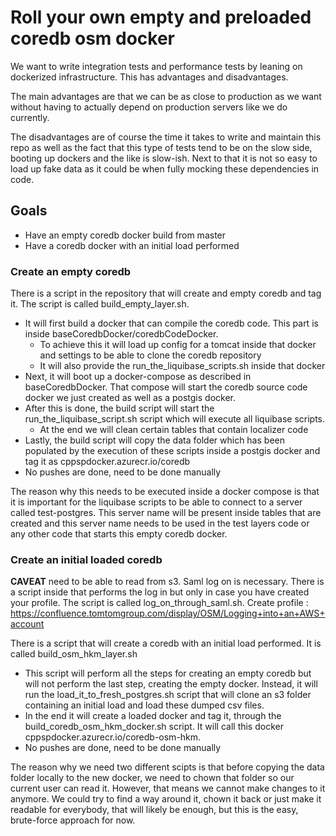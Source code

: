 # Roll your own empty and preloaded coredb osm docker
We want to write integration tests and performance tests by leaning on dockerized infrastructure.
This has advantages and disadvantages.

The main advantages are that we can be as close to production as we want without having to actually depend on production servers like we do currently. 

The disadvantages are of course the time it takes to write and maintain this repo as well as the fact that this type of tests tend to be on the slow side, booting up dockers and the like is slow-ish. Next to that it is not so easy to load up fake data as it could be when fully mocking these dependencies in code.  

## Goals
* Have an empty coredb docker build from master
* Have a coredb docker with an initial load performed

### Create an empty coredb 
There is a script in the repository that will create and empty coredb and tag it. The script is called build_empty_layer.sh.

* It will first build a docker that can compile the coredb code. This part is inside baseCoredbDocker/coredbCodeDocker.
  * To achieve this it will load up config for a tomcat inside that docker and settings to be able to clone the coredb repository
  * It will also provide the run_the_liquibase_scripts.sh inside that docker
* Next, it will boot up a docker-compose as described in baseCoredbDocker. That compose will start the coredb source code docker we just created as well as a postgis docker.
* After this is done, the build script will start the run_the_liquibase_script.sh script which will execute all liquibase scripts.
  * At the end we will clean certain tables that contain localizer code
* Lastly, the build script will copy the data folder which has been populated by the execution of these scripts inside a postgis docker and tag it as cppspdocker.azurecr.io/coredb
* No pushes are done, need to be done manually

The reason why this needs to be executed inside a docker compose is that it is important for the liquibase scripts to be able to connect to a server called test-postgres. This server name will be present inside tables that are created and this server name needs to be used in the test layers code or any other code that starts this empty coredb docker.

### Create an initial loaded coredb
**CAVEAT** need to be able to read from s3. Saml log on is necessary. There is a script inside that performs the log in but only in case you have created your profile. The script is called log_on_through_saml.sh. Create profile : https://confluence.tomtomgroup.com/display/OSM/Logging+into+an+AWS+account

There is a script that will create a coredb with an initial load performed. It is called build_osm_hkm_layer.sh

* This script will perform all the steps for creating an empty coredb but will not perform the last step, creating the empty docker. Instead, it will run the load_it_to_fresh_postgres.sh script that will clone an s3 folder containing an initial load and load these dumped csv files.
* In the end it will create a loaded docker and tag it, through the build_coredb_osm_hkm_docker.sh script. It will call this docker cppspdocker.azurecr.io/coredb-osm-hkm.
* No pushes are done, need to be done manually

The reason why we need two different scipts is that before copying the data folder locally to the new docker, we need to chown that folder so our current user can read it. However, that means we cannot make changes to it anymore. We could try to find a way around it, chown it back or just make it readable for everybody, that will likely be enough, but this is the easy, brute-force approach for now.